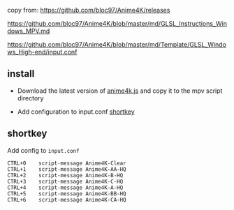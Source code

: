 copy from: https://github.com/bloc97/Anime4K/releases

https://github.com/bloc97/Anime4K/blob/master/md/GLSL_Instructions_Windows_MPV.md

https://github.com/bloc97/Anime4K/blob/master/md/Template/GLSL_Windows_High-end/input.conf


## install


- Download the latest version of [anime4k.js](https://github.com/mpv-easy/mpv-easy/releases) and copy it to the mpv script directory

- Add configuration to input.conf [shortkey](https://github.com/mpv-easy/mpv-easy/tree/main/mpv-anime4k#shortkey)

## shortkey

Add config to `input.conf`

```shell
CTRL+0    script-message Anime4K-Clear
CTRL+1    script-message Anime4K-AA-HQ
CTRL+2    script-message Anime4K-B-HQ
CTRL+3    script-message Anime4K-C-HQ
CTRL+4    script-message Anime4K-A-HQ
CTRL+5    script-message Anime4K-BB-HQ
CTRL+6    script-message Anime4K-CA-HQ
```